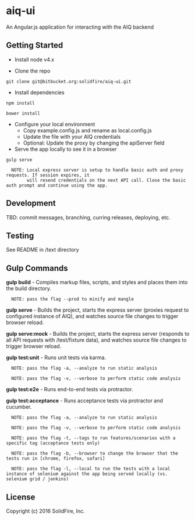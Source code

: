 # aiq-ui

An Angular.js application for interacting with the AIQ backend

## Getting Started
 - Install node v4.x

 - Clone the repo
 
 ```
 git clone git@bitbucket.org:solidfire/aiq-ui.git
 ```
 
 - Install dependencies
 
 ```
 npm install
 ```
 
 ```
 bower install
 ```
 
 - Configure your local environment
    - Copy example.config.js and rename as local.config.js
    - Update the file with your AIQ credentials
    - Optional: Update the proxy by changing the apiServer field
 - Serve the app locally to see it in a browser
 
 ```
 gulp serve
 ```
 

      NOTE: Local express server is setup to handle basic auth and proxy requests. If session expires, it 
            will resend credentials on the next API call. Close the basic auth prompt and continue using the app.
 
## Development

TBD: commit messages, branching, curring releases, deploying, etc.

## Testing

See README in /text directory

## Gulp Commands

**gulp build** - Compiles markup files, scripts, and styles and places them into the build directory.

      NOTE: pass the flag --prod to minify and mangle

**gulp serve** - Builds the project, starts the express server (proxies request to configured instance of AIQ), and watches source file changes to trigger browser reload.

**gulp serve:mock** - Builds the project, starts the express server (responds to all API requests with /test/fixture data), and watches source file changes to trigger browser reload.

**gulp test:unit** - Runs unit tests via karma.

      NOTE: pass the flag -a, --analyze to run static analysis
      
      NOTE: pass the flag -v, --verbose to perform static code analysis

**gulp test:e2e** - Runs end-to-end tests via protractor.

**gulp test:acceptance** - Runs acceptance tests via protractor and cucumber.

      NOTE: pass the flag -a, --analyze to run static analysis
      
      NOTE: pass the flag -v, --verbose to perform static code analysis
      
      NOTE: pass the flag -t, --tags to run features/scenarios with a specific tag (acceptance tests only)
      
      NOTE: pass the flag -b, --browser to change the browser that the tests run in [chrome, firefox, safari]
      
      NOTE: pass the flag -l, --local to run the tests with a local instance of selenium against the app being served locally (vs. selenium grid / jenkins)


## License

Copyright (c) 2016 SolidFire, Inc.
